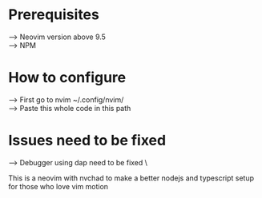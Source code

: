
# Prerequisites
--> Neovim version above 9.5 \
--> NPM 

# How to configure 
--> First go to nvim ~/.config/nvim/ \
--> Paste this whole code in this path  

# Issues need to be fixed 
--> Debugger using dap need to be fixed \

This is a neovim with nvchad to make a better nodejs and typescript setup for those who love vim motion


